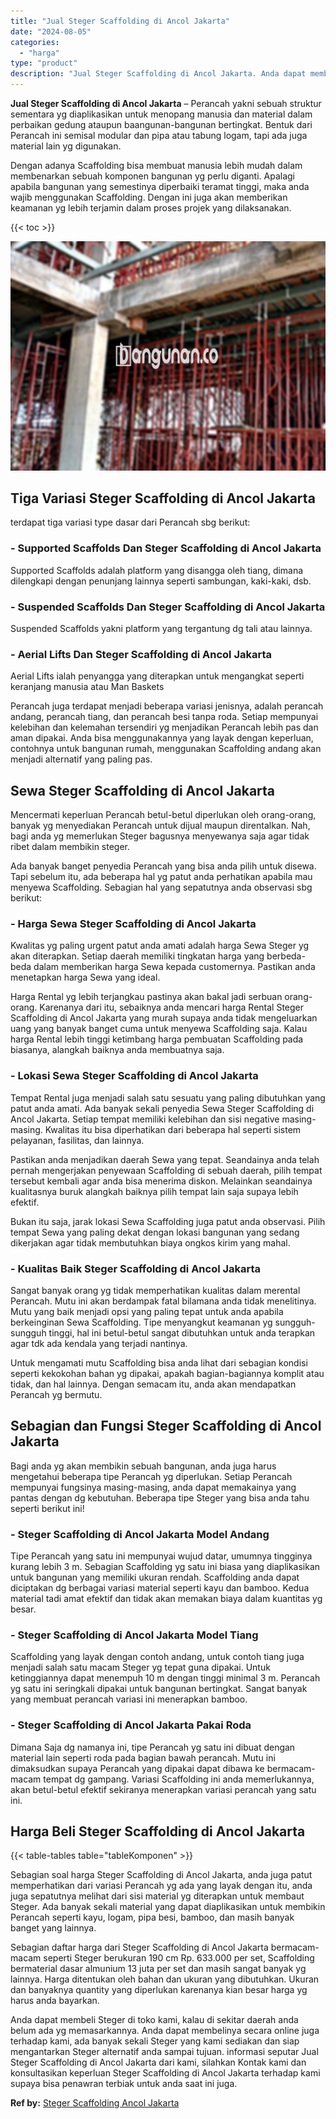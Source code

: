 ```yaml
---
title: "Jual Steger Scaffolding di Ancol Jakarta"
date: "2024-08-05"
categories: 
  - "harga"
type: "product"
description: "Jual Steger Scaffolding di Ancol Jakarta. Anda dapat membeli Steger di toko kami, kalau di sekitar daerah anda belum ada yg memasarkannya. Anda dapat membeli..."
---
```


**Jual Steger Scaffolding di Ancol Jakarta** – Perancah yakni sebuah struktur sementara yg diaplikasikan untuk menopang manusia dan material dalam perbaikan gedung ataupun baangunan-bangunan bertingkat. Bentuk dari Perancah ini semisal modular dan pipa atau tabung logam, tapi ada juga material lain yg digunakan.

Dengan adanya Scaffolding bisa membuat manusia lebih mudah dalam membenarkan sebuah komponen bangunan yg perlu diganti. Apalagi apabila bangunan yang semestinya diperbaiki teramat tinggi, maka anda wajib menggunakan Scaffolding. Dengan ini juga akan memberikan keamanan yg lebih terjamin dalam proses projek yang dilaksanakan.

{{< toc >}}

![Jual Steger Scaffolding di Ancol Jakarta](/images/sewa-scaffolding-steger-17.png)

## Tiga Variasi Steger Scaffolding di Ancol Jakarta

terdapat tiga variasi type dasar dari Perancah sbg berikut:

### \- Supported Scaffolds Dan Steger Scaffolding di Ancol Jakarta

Supported Scaffolds adalah platform yang disangga oleh tiang, dimana dilengkapi dengan penunjang lainnya seperti sambungan, kaki-kaki, dsb.

### \- Suspended Scaffolds Dan Steger Scaffolding di Ancol Jakarta

Suspended Scaffolds yakni platform yang tergantung dg tali atau lainnya.

### \- Aerial Lifts Dan Steger Scaffolding di Ancol Jakarta

Aerial Lifts ialah penyangga yang diterapkan untuk mengangkat seperti keranjang manusia atau Man Baskets

Perancah juga terdapat menjadi beberapa variasi jenisnya, adalah perancah andang, perancah tiang, dan perancah besi tanpa roda. Setiap mempunyai kelebihan dan kelemahan tersendiri yg menjadikan Perancah lebih pas dan aman dipakai. Anda bisa menggunakannya yang layak dengan keperluan, contohnya untuk bangunan rumah, menggunakan Scaffolding andang akan menjadi alternatif yang paling pas.

## Sewa Steger Scaffolding di Ancol Jakarta

Mencermati keperluan Perancah betul-betul diperlukan oleh orang-orang, banyak yg menyediakan Perancah untuk dijual maupun direntalkan. Nah, bagi anda yg memerlukan Steger bagusnya menyewanya saja agar tidak ribet dalam membikin steger.

Ada banyak banget penyedia Perancah yang bisa anda pilih untuk disewa. Tapi sebelum itu, ada beberapa hal yg patut anda perhatikan apabila mau menyewa Scaffolding. Sebagian hal yang sepatutnya anda observasi sbg berikut:

### \- Harga Sewa Steger Scaffolding di Ancol Jakarta

Kwalitas yg paling urgent patut anda amati adalah harga Sewa Steger yg akan diterapkan. Setiap daerah memiliki tingkatan harga yang berbeda-beda dalam memberikan harga Sewa kepada customernya. Pastikan anda menetapkan harga Sewa yang ideal.

Harga Rental yg lebih terjangkau pastinya akan bakal jadi serbuan orang-orang. Karenanya dari itu, sebaiknya anda mencari harga Rental Steger Scaffolding di Ancol Jakarta yang murah supaya anda tidak mengeluarkan uang yang banyak banget cuma untuk menyewa Scaffolding saja. Kalau harga Rental lebih tinggi ketimbang harga pembuatan Scaffolding pada biasanya, alangkah baiknya anda membuatnya saja.

### \- Lokasi Sewa Steger Scaffolding di Ancol Jakarta

Tempat Rental juga menjadi salah satu sesuatu yang paling dibutuhkan yang patut anda amati. Ada banyak sekali penyedia Sewa Steger Scaffolding di Ancol Jakarta. Setiap tempat memiliki kelebihan dan sisi negative masing-masing. Kwalitas itu bisa diperhatikan dari beberapa hal seperti sistem pelayanan, fasilitas, dan lainnya.

Pastikan anda menjadikan daerah Sewa yang tepat. Seandainya anda telah pernah mengerjakan penyewaan Scaffolding di sebuah daerah, pilih tempat tersebut kembali agar anda bisa menerima diskon. Melainkan seandainya kualitasnya buruk alangkah baiknya pilih tempat lain saja supaya lebih efektif.

Bukan itu saja, jarak lokasi Sewa Scaffolding juga patut anda observasi. Pilih tempat Sewa yang paling dekat dengan lokasi bangunan yang sedang dikerjakan agar tidak membutuhkan biaya ongkos kirim yang mahal.

### \- Kualitas Baik Steger Scaffolding di Ancol Jakarta

Sangat banyak orang yg tidak memperhatikan kualitas dalam merental Perancah. Mutu ini akan berdampak fatal bilamana anda tidak menelitinya. Mutu yang baik menjadi opsi yang paling tepat untuk anda apabila berkeinginan Sewa Scaffolding. Tipe menyangkut keamanan yg sungguh-sungguh tinggi, hal ini betul-betul sangat dibutuhkan untuk anda terapkan agar tdk ada kendala yang terjadi nantinya.

Untuk mengamati mutu Scaffolding bisa anda lihat dari sebagian kondisi seperti kekokohan bahan yg dipakai, apakah bagian-bagiannya komplit atau tidak, dan hal lainnya. Dengan semacam itu, anda akan mendapatkan Perancah yg bermutu.

## Sebagian dan Fungsi Steger Scaffolding di Ancol Jakarta

Bagi anda yg akan membikin sebuah bangunan, anda juga harus mengetahui beberapa tipe Perancah yg diperlukan. Setiap Perancah mempunyai fungsinya masing-masing, anda dapat memakainya yang pantas dengan dg kebutuhan. Beberapa tipe Steger yang bisa anda tahu seperti berikut ini!

### \- Steger Scaffolding di Ancol Jakarta Model Andang

Tipe Perancah yang satu ini mempunyai wujud datar, umumnya tingginya kurang lebih 3 m. Sebagian Scaffolding yg satu ini biasa yang diaplikasikan untuk bangunan yang memiliki ukuran rendah. Scaffolding anda dapat diciptakan dg berbagai variasi material seperti kayu dan bamboo. Kedua material tadi amat efektif dan tidak akan memakan biaya dalam kuantitas yg besar.

### \- Steger Scaffolding di Ancol Jakarta Model Tiang

Scaffolding yang layak dengan contoh andang, untuk contoh tiang juga menjadi salah satu macam Steger yg tepat guna dipakai. Untuk ketinggiannya dapat menempuh 10 m dengan tinggi minimal 3 m. Perancah yg satu ini seringkali dipakai untuk bangunan bertingkat. Sangat banyak yang membuat perancah variasi ini menerapkan bamboo.

### \- Steger Scaffolding di Ancol Jakarta Pakai Roda

Dimana Saja dg namanya ini, tipe Perancah yg satu ini dibuat dengan material lain seperti roda pada bagian bawah perancah. Mutu ini dimaksudkan supaya Perancah yang dipakai dapat dibawa ke bermacam-macam tempat dg gampang. Variasi Scaffolding ini anda memerlukannya, akan betul-betul efektif sekiranya menerapkan variasi perancah yang satu ini.

## Harga Beli Steger Scaffolding di Ancol Jakarta

{{< table-tables table="tableKomponen" >}}

Sebagian soal harga Steger Scaffolding di Ancol Jakarta, anda juga patut memperhatikan dari variasi Perancah yg ada yang layak dengan itu, anda juga sepatutnya melihat dari sisi material yg diterapkan untuk membaut Steger. Ada banyak sekali material yang dapat diaplikasikan untuk membikin Perancah seperti kayu, logam, pipa besi, bamboo, dan masih banyak banget yang lainnya.

Sebagian daftar harga dari Steger Scaffolding di Ancol Jakarta bermacam-macam seperti Steger berukuran 190 cm Rp. 633.000 per set, Scaffolding bermaterial dasar almunium 13 juta per set dan masih sangat banyak yg lainnya. Harga ditentukan oleh bahan dan ukuran yang dibutuhkan. Ukuran dan banyaknya quantity yang diperlukan karenanya kian besar harga yg harus anda bayarkan.

Anda dapat membeli Steger di toko kami, kalau di sekitar daerah anda belum ada yg memasarkannya. Anda dapat membelinya secara online juga terhadap kami, ada banyak sekali Steger yang kami sediakan dan siap mengantarkan Steger alternatif anda sampai tujuan. informasi seputar Jual Steger Scaffolding di Ancol Jakarta dari kami, silahkan Kontak kami dan konsultasikan keperluan Steger Scaffolding di Ancol Jakarta terhadap kami supaya bisa penawran terbiak untuk anda saat ini juga.

**Ref by:** [Steger Scaffolding Ancol Jakarta](https://id.wikipedia.org/wiki/Steger)
